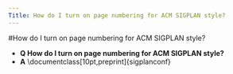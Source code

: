 ```yaml
---
Title: How do I turn on page numbering for ACM SIGPLAN style?
---
```

#How do I turn on page numbering for ACM SIGPLAN style?
- **Q How do I turn on page numbering for ACM SIGPLAN style?**
- **A** \\documentclass[10pt,preprint]{sigplanconf}

